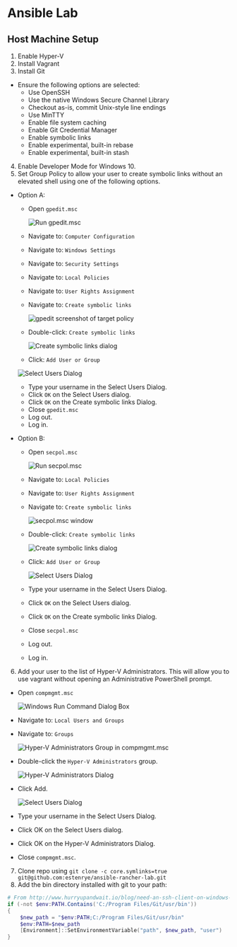 # Ansible Lab

## Host Machine Setup

1. Enable Hyper-V
2. Install Vagrant
3. Install Git

  - Ensure the following options are selected:
    - Use OpenSSH
    - Use the native Windows Secure Channel Library
    - Checkout as-is, commit Unix-style line endings
    - Use MinTTY
    - Enable file system caching
    - Enable Git Credential Manager
    - Enable symbolic links
    - Enable experimental, built-in rebase
    - Enable experimental, built-in stash

4. Enable Developer Mode for Windows 10.
5. Set Group Policy to allow your user to create symbolic links without an elevated shell using one of the following options.

  - Option A: 
    - Open `gpedit.msc`

      ![Run gpedit.msc](.imgs/setup/run-gpedit.PNG)

    - Navigate to: `Computer Configuration`
    - Navigate to: `Windows Settings`
    - Navigate to: `Security Settings`
    - Navigate to: `Local Policies`
    - Navigate to: `User Rights Assignment`
    - Navigate to: `Create symbolic links`

      ![gpedit screenshot of target policy](.imgs/setup/gpedit.PNG)

    - Double-click: `Create symbolic links`

      ![Create symbolic links dialog](.imgs/setup/create-symbolic-links-dialog.PNG)
    
    - Click: `Add User or Group`

    ![Select Users Dialog](.imgs/setup/select-users-dialog.PNG)
    
    - Type your username in the Select Users Dialog.
    - Click `OK` on the Select Users dialog.
    - Click `OK` on the Create symbolic links Dialog.
    - Close `gpedit.msc`
    - Log out.
    - Log in.
  - Option B: 
    - Open `secpol.msc`
    
      ![Run secpol.msc](.imgs/setup/run-secpol.PNG)
    
    - Navigate to: `Local Policies`
    - Navigate to: `User Rights Assignment`
    - Navigate to: `Create symbolic links`
    
      ![secpol.msc window](.imgs/setup/secpol.PNG)
    
    - Double-click: `Create symbolic links`
    
      ![Create symbolic links dialog](.imgs/setup/create-symbolic-links-dialog.PNG)
    
    - Click: `Add User or Group`
    
      ![Select Users Dialog](.imgs/setup/select-users-dialog.PNG)
    
    - Type your username in the Select Users Dialog.
    - Click `OK` on the Select Users dialog.
    - Click `OK` on the Create symbolic links Dialog.
    - Close `secpol.msc`
    - Log out.
    - Log in.

6. Add your user to the list of Hyper-V Administrators.  This will allow you to use vagrant without opening an Administrative PowerShell prompt.

  - Open `compmgmt.msc`
    
    ![Windows Run Command Dialog Box](.imgs/setup/compmgmt.PNG)
  
  - Navigate to: `Local Users and Groups`
  - Navigate to: `Groups`
  
    ![Hyper-V Administrators Group in compmgmt.msc](.imgs/setup/hyperv-administrators.PNG)
  
  - Double-click the `Hyper-V Administrators` group.
  
    ![Hyper-V Administrators Dialog](.imgs/setup/group-dialog.PNG)
  
  - Click Add.
  
    ![Select Users Dialog](.imgs/setup/select-users-dialog.PNG)
  
  - Type your username in the Select Users Dialog.
  - Click OK on the Select Users dialog.
  - Click OK on the Hyper-V Administrators Dialog.
  - Close `compmgmt.msc`.

7. Clone repo using `git clone -c core.symlinks=true git@github.com:estenrye/ansible-rancher-lab.git`
8. Add the bin directory installed with git to your path:

```powershell
# From http://www.hurryupandwait.io/blog/need-an-ssh-client-on-windows-dont-use-putty-or-cygwinuse-git
if (-not $env:PATH.Contains('C:/Program Files/Git/usr/bin'))
{
    $new_path = "$env:PATH;C:/Program Files/Git/usr/bin"
    $env:PATH=$new_path
    [Environment]::SetEnvironmentVariable("path", $new_path, "user")
}
```